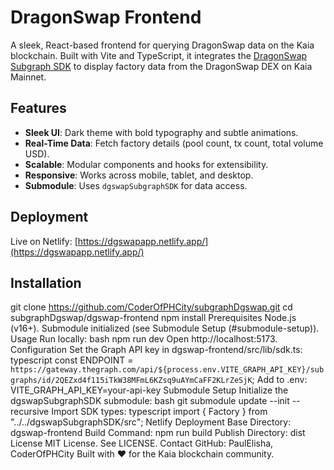 # DragonSwap Frontend

A sleek, React-based frontend for querying DragonSwap data on the Kaia blockchain. Built with Vite and TypeScript, it integrates the [DragonSwap Subgraph SDK](https://github.com/PaulElisha/subgraph-dgswap) to display factory data from the DragonSwap DEX on Kaia Mainnet.

## Features

- **Sleek UI**: Dark theme with bold typography and subtle animations.
- **Real-Time Data**: Fetch factory details (pool count, tx count, total volume USD).
- **Scalable**: Modular components and hooks for extensibility.
- **Responsive**: Works across mobile, tablet, and desktop.
- **Submodule**: Uses `dgswapSubgraphSDK` for data access.

## Deployment

Live on Netlify: [https://dgswapapp.netlify.app/](https://dgswapapp.netlify.app/)

## Installation

git clone https://github.com/CoderOfPHCity/subgraphDgswap.git
cd subgraphDgswap/dgswap-frontend
npm install
Prerequisites
Node.js (v16+).
Submodule initialized (see Submodule Setup (#submodule-setup)).
Usage
Run locally:
bash
npm run dev
Open http://localhost:5173.
Configuration
Set the Graph API key in dgswap-frontend/src/lib/sdk.ts:
typescript
const ENDPOINT = `https://gateway.thegraph.com/api/${process.env.VITE_GRAPH_API_KEY}/subgraphs/id/2QEZxd4f115iTkW38MFmL6KZsq9uAYmCaFF2KLrZeSjK`;
Add to .env:
VITE_GRAPH_API_KEY=your-api-key
Submodule Setup
Initialize the dgswapSubgraphSDK submodule:
bash
git submodule update --init --recursive
Import SDK types:
typescript
import { Factory } from "../../dgswapSubgraphSDK/src";
Netlify Deployment
Base Directory: dgswap-frontend
Build Command: npm run build
Publish Directory: dist
License
MIT License. See LICENSE.
Contact
GitHub: PaulElisha, CoderOfPHCity
Built with ❤️ for the Kaia blockchain community.
